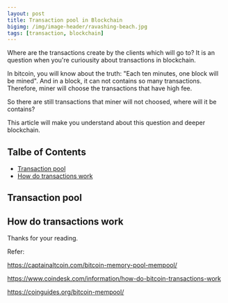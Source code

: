 ```yaml
---
layout: post
title: Transaction pool in Blockchain
bigimg: /img/image-header/ravashing-beach.jpg
tags: [transaction, blockchain]
---
```


Where are the transactions create by the clients which will go to? It is an question when you're curiousity about transactions in blockchain. 

In bitcoin, you will know about the truth: "Each ten minutes, one block will be mined". And in a block, it can not contains so many transactions. Therefore, miner will choose the transactions that have high fee. 

So there are still transactions that miner will not choosed, where will it be contains?

This article will make you understand about this question and deeper blockchain.

## Talbe of Contents
- [Transaction pool](#transaction-pool)
- [How do transactions work](#how-do-transactions-work)


## Transaction pool




## How do transactions work




Thanks for your reading.


Refer: 

https://captainaltcoin.com/bitcoin-memory-pool-mempool/

https://www.coindesk.com/information/how-do-bitcoin-transactions-work

https://coinguides.org/bitcoin-mempool/